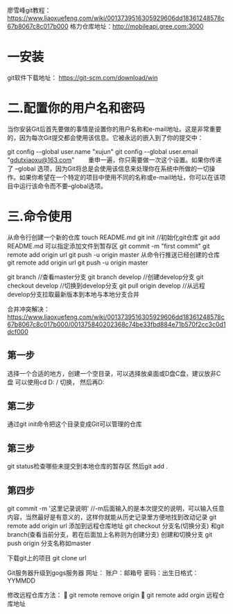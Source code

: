 廖雪峰git教程：https://www.liaoxuefeng.com/wiki/0013739516305929606dd18361248578c67b8067c8c017b000
格力仓库地址：http://mobileapi.gree.com:3000

#  一安装
git软件下载地址： https://git-scm.com/download/win


#  二.配置你的用户名和密码
当你安装Git后首先要做的事情是设置你的用户名称和e-mail地址。这是非常重要的，因为每次Git提交都会使用该信息。它被永远的嵌入到了你的提交中：

git config --global user.name "xujun"
git config --global user.email "gdutxiaoxu@163.com"
　　重申一遍，你只需要做一次这个设置。如果你传递了 –global 选项，因为Git将总是会使用该信息来处理你在系统中所做的一切操作。如果你希望在一个特定的项目中使用不同的名称或e-mail地址，你可以在该项目中运行该命令而不要–global选项。

#  三.命令使用
从命令行创建一个新的仓库
touch README.md
git init   //初始化git仓库
git add README.md   可以指定添加文件到暂存区
git commit -m "first commit"
git remote add origin url
git push -u origin master
从命令行推送已经创建的仓库
git remote add origin url
git push -u origin master

git branch //查看master分支
git branch develop //创建develop分支
git checkout develop //切换到develop分支
git pull origin develop //从远程develop分支拉取最新版本到本地与本地分支合并

合并冲突解决： https://www.liaoxuefeng.com/wiki/0013739516305929606dd18361248578c67b8067c8c017b000/001375840202368c74be33fbd884e71b570f2cc3c0d1dcf000

##  第一步
选择一个合适的地方，创建一个空目录，可以选择放桌面或D盘C盘，建议放非C盘   可以使用cd D: /  切换， 然后再D:
##  第二步
通过git init命令把这个目录变成Git可以管理的仓库
##  第三步
git status检查哪些未提交到本地仓库的暂存区
然后git add .
##  第四步
git commit -m '这里记录说明'  //-m后面输入的是本次提交的说明，可以输入任意内容，当然最好是有意义的，这样你就能从历史记录里方便地找到改动记录
git remote add origin  url   添加到远程仓库地址
git checkout 分支名(切换分支) 和git branch(查看当前分支，若在后面加上名称则为创建分支) 创建和切换分支
git push origin 分支名称如master


下载git上的项目
git clone url

Git服务器升级到gogs服务器
网址：
账户：邮箱号
密码：出生日格式：YYMMDD

修改远程仓库方法：
	git remote remove origin
	git remote add orgin  远程仓库地址





